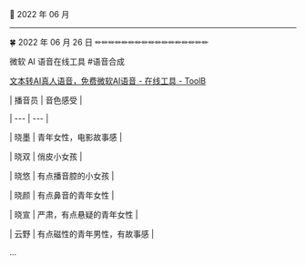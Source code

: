 🍉 2022 年 06 月

      
---

      
🍀 2022 年 06 月 26 日 ✏✏✏✏✏✏✏✏✏✏✏✏✏✏✏✏✏

          
 微软 AI 语音在线工具 #语音合成    
 [文本转AI真人语音，免费微软AI语音 - 在线工具 - ToolB](https://toolb.cn/textspeech )    
    
 | 播音员 | 音色感受 |    
  | --- | --- |    
  | 晓墨 | 青年女性，电影故事感 |    
  | 晓双 | 俏皮小女孩 |    
  | 晓悠 | 有点播音腔的小女孩 |    
  | 晓颜 | 有点鼻音的青年女性 |    
  | 晓宣 | 严肃，有点悬疑的青年女性 |    
  | 云野 | 有点磁性的青年男性，有故事感 |    
    
    
    
  

      
...  

      